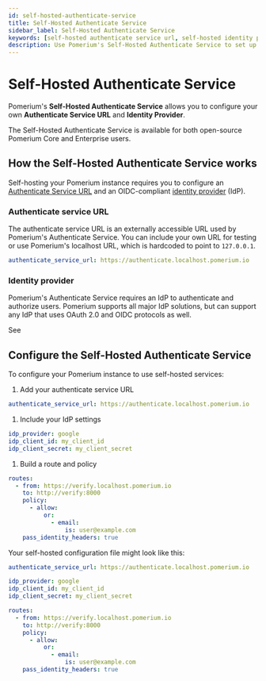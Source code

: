 ```yaml
---
id: self-hosted-authenticate-service
title: Self-Hosted Authenticate Service
sidebar_label: Self-Hosted Authenticate Service
keywords: [self-hosted authenticate service url, self-hosted identity provider]
description: Use Pomerium's Self-Hosted Authenticate Service to set up and deploy Pomerium with your own hosted settings.
---
```


# Self-Hosted Authenticate Service

Pomerium's **Self-Hosted Authenticate Service** allows you to configure your own **Authenticate Service URL** and **Identity Provider**. 

The Self-Hosted Authenticate Service is available for both open-source Pomerium Core and Enterprise users.

## How the Self-Hosted Authenticate Service works

Self-hosting your Pomerium instance requires you to configure an [Authenticate Service URL](/docs/reference/authenticate-service-url) and an OIDC-compliant [identity provider](/docs/identity-providers) (IdP). 

### Authenticate service URL

The authenticate service URL is an externally accessible URL used by Pomerium's Authenticate Service. You can include your own URL for testing or use Pomerium's localhost URL, which is hardcoded to point to `127.0.0.1`.  

```yaml
authenticate_service_url: https://authenticate.localhost.pomerium.io
```

### Identity provider

Pomerium's Authenticate Service requires an IdP to authenticate and authorize users. Pomerium supports all major IdP solutions, but can support any IdP that uses OAuth 2.0 and OIDC protocols as well. 

See 

## Configure the Self-Hosted Authenticate Service

To configure your Pomerium instance to use self-hosted services:

1. Add your authenticate service URL

  ```yaml pomerium-config.yaml
  authenticate_service_url: https://authenticate.localhost.pomerium.io
  ```
1. Include your IdP settings

  ```yaml pomerium-config.yaml
  idp_provider: google
  idp_client_id: my_client_id
  idp_client_secret: my_client_secret
  ```
1. Build a route and policy

  ```yaml pomerium-config.yaml
  routes:
    - from: https://verify.localhost.pomerium.io
      to: http://verify:8000
      policy:
        - allow:
            or:
              - email:
                  is: user@example.com
      pass_identity_headers: true
  ```

Your self-hosted configuration file might look like this:

```yaml pomerium-config.yaml
authenticate_service_url: https://authenticate.localhost.pomerium.io

idp_provider: google
idp_client_id: my_client_id
idp_client_secret: my_client_secret

routes:
  - from: https://verify.localhost.pomerium.io
    to: http://verify:8000
    policy:
      - allow:
          or:
            - email:
                is: user@example.com
    pass_identity_headers: true
```